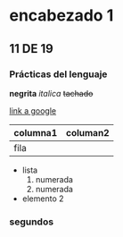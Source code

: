 # encabezado 1

## 11 DE 19

### Prácticas del lenguaje
**negrita**
*italica*
~~tachado~~

[link a google](http://google.com)

|columna1|columan2|
|:----|:----:|
|fila||fila2|

- lista
  1. numerada
  2. numerada
- elemento 2



### segundos

